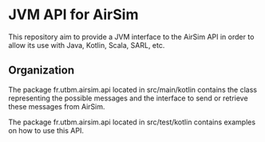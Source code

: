 # JVM API for AirSim

This repository aim to provide a JVM interface to the AirSim API in order
to allow its use with Java, Kotlin, Scala, SARL, etc.

## Organization

The package fr.utbm.airsim.api located in src/main/kotlin contains the class representing the possible
messages and the interface to send or retrieve these messages from AirSim.

The package fr.utbm.airsim.api located in src/test/kotlin contains examples on how to
use this API. 